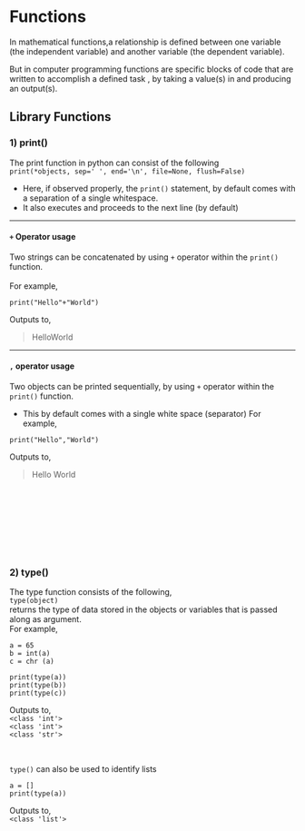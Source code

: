 # Functions
In mathematical functions,a relationship is defined between one variable (the independent variable) and another variable (the dependent variable).

But in computer programming functions are specific blocks of code that are written to accomplish a defined task , by taking a value(s) in and producing an output(s).

## Library Functions
### 1) print() <br>
The print function in python can consist of the following <br>
`print(*objects, sep=' ', end='\n', file=None, flush=False)`<br>
- Here, if observed properly, the `print()` statement, by default comes with a separation of a single whitespace. <br>
- It also executes and proceeds to the next line (by default) <br> 
---------
#### `+` Operator usage
Two strings can be concatenated by using `+` operator within the `print()` function.
<br> <br>
For example, <br>
```
print("Hello"+"World")
```
Outputs to,  
>HelloWorld 
---------
#### `,` operator usage
Two objects can be printed sequentially, by using `+` operator within the `print()` function.<br>
- This by default comes with a single white space (separator)
For example, <br>
```
print("Hello","World")
```
Outputs to,  
>Hello World
>
<br> <br> 
---
<br> <br>

### 2) type() <br>
The type function consists of the following, <br>
`type(object)` <br>
returns the type of data stored in the objects or variables that is passed along as argument. <br>
For example,  <br>

 ```
a = 65
b = int(a)
c = chr (a)

print(type(a))
print(type(b))
print(type(c))
```
Outputs to, <br>
`<class 'int'>`<br>
`<class 'int'>`<br>
`<class 'str'>`<br>

<br>

`type()` can also be used to identify lists
```
a = []
print(type(a))
```

Outputs to, <br>
`<class 'list'>`
